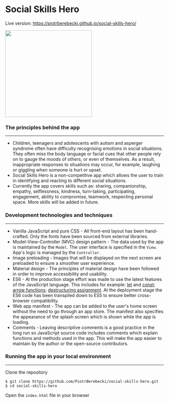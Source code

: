 # Social Skills Hero

Live version: https://piotrberebecki.github.io/social-skills-hero/

<img src="./assets/github/social-skills-hero-screencast.gif" width="275px" height="auto">

### The principles behind the app
---

* Children, teenagers and adolescents with autism and asperger syndrome often have difficulty recognising emotions in social situations. They often miss the body language or facial cues that other people rely on to gauge the moods of others, or even of themselves. As a result, inappropriate responses to situations may occur, for example, laughing or giggling when someone is hurt or upset.
* Social Skills Hero is a non-competitive app which allows the user to train in identifying and reacting to different social situations.
* Currently the app covers skills such as: sharing, companionship, empathy, selflessness, kindness, turn-taking, participating, engagement, ability to compromise, teamwork, respecting personal space. More skills will be added in future.

### Development technologies and techniques
---

* Vanilla JavaScript and pure CSS - All front-end layout has been hand-crafted. Only the fonts have been sourced from external libraries.
* Model-View-Controller (MVC) design pattern - The data used by the app is maintained by the `Model`. The user interface is specified in the `View`. App's logic is managed by the `Controller`.
* Image preloading - Images that will be displayed on the next screen are preloaded to ensure a smoother user experience.
* Material design - The principles of material design have been followed in order to improve accessibility and usability.
* ES6 - At the production stage effort was made to use the latest features of the JavaScript language. This includes for example: [let](https://developer.mozilla.org/en-US/docs/Web/JavaScript/Reference/Statements/let) and [const](https://developer.mozilla.org/en-US/docs/Web/JavaScript/Reference/Statements/const); [arrow functions](https://developer.mozilla.org/en/docs/Web/JavaScript/Reference/Functions/Arrow_functions); [destructuring assignment](https://developer.mozilla.org/en/docs/Web/JavaScript/Reference/Operators/Destructuring_assignment). At the deployment stage the ES6 code has been transpiled down to ES5 to ensure better cross-browser compatibility.
* Web app manifest - The app can be added to the user's home screen without the need to go through an app store. The manifest also specifies the appearance of the splash screen which is shown while the app is loading.
* Comments - Leaving descriptive comments is a good practice in the long run so JavaScript source code includes comments which explain functions and methods used in the app. This will make the app easier to maintain by the author or the open-source contributors.

### Running the app in your local environment
---

Clone the repository
```
$ git clone https://github.com/PiotrBerebecki/social-skills-hero.git
$ cd social-skills-hero
```
Open the `index.html` file in your browser
